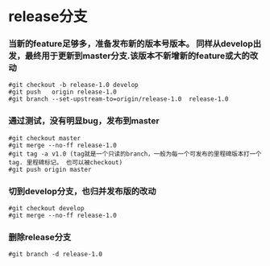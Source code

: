 # release分支

### 当新的feature足够多，准备发布新的版本号版本。 同样从develop出发，最终用于更新到master分支.该版本不新增新的feature或大的改动

	#git checkout -b release-1.0 develop
	#git push   origin release-1.0
	#git branch --set-upstream-to=origin/release-1.0  release-1.0
	
### 通过测试，没有明显bug，发布到master

	#git checkout master
	#git merge --no-ff release-1.0
	#git tag -a v1.0 (tag就是一个只读的branch，一般为每一个可发布的里程碑版本打一个tag. 里程碑标记。 也可以被checkout)
	#git push origin master
	
### 切到develop分支，也归并发布版的改动

	#git checkout develop
	#git merge --no-ff release-1.0
	
### 删除release分支

	#git branch -d release-1.0
